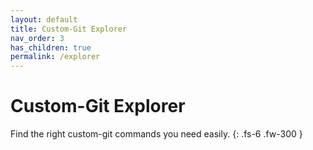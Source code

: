 ```yaml
---
layout: default
title: Custom-Git Explorer
nav_order: 3
has_children: true
permalink: /explorer
---
```


# Custom-Git Explorer

Find the right custom-git commands you need easily.
{: .fs-6 .fw-300 }